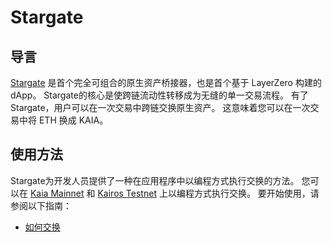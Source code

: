 # Stargate

## 导言<a id="introduction"></a>

[Stargate](https://stargateprotocol.gitbook.io/stargate/v2-developer-docs) 是首个完全可组合的原生资产桥接器，也是首个基于 LayerZero 构建的 dApp。 Stargate的核心是使跨链流动性转移成为无缝的单一交易流程。 有了Stargate，用户可以在一次交易中跨链交换原生资产。 这意味着您可以在一次交易中将 ETH 换成 KAIA。

## 使用方法<a id="usage"></a>

Stargate为开发人员提供了一种在应用程序中以编程方式执行交换的方法。 您可以在 [Kaia Mainnet](https://stargateprotocol.gitbook.io/stargate/v2-developer-docs/technical-reference/mainnet-contracts#klaytn) 和 [Kairos Testnet](https://stargateprotocol.gitbook.io/stargate/v2-developer-docs/technical-reference/testnet-contracts#klaytn-baobab-testnet) 上以编程方式执行交换。 要开始使用，请参阅以下指南：

- [如何交换](https://stargateprotocol.gitbook.io/stargate/v2-developer-docs/integrate-with-stargate/how-to-swap)
